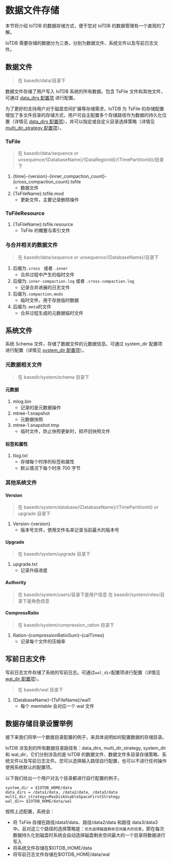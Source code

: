 <!--

    Licensed to the Apache Software Foundation (ASF) under one
    or more contributor license agreements.  See the NOTICE file
    distributed with this work for additional information
    regarding copyright ownership.  The ASF licenses this file
    to you under the Apache License, Version 2.0 (the
    "License"); you may not use this file except in compliance
    with the License.  You may obtain a copy of the License at
    
        http://www.apache.org/licenses/LICENSE-2.0
    
    Unless required by applicable law or agreed to in writing,
    software distributed under the License is distributed on an
    "AS IS" BASIS, WITHOUT WARRANTIES OR CONDITIONS OF ANY
    KIND, either express or implied.  See the License for the
    specific language governing permissions and limitations
    under the License.

-->

# 数据文件存储

本节将介绍 IoTDB 的数据存储方式，便于您对 IoTDB 的数据管理有一个直观的了解。

IoTDB 需要存储的数据分为三类，分别为数据文件、系统文件以及写前日志文件。

## 数据文件
> 在 basedir/data/目录下

数据文件存储了用户写入 IoTDB 系统的所有数据。包含 TsFile 文件和其他文件，可通过 [data_dirs 配置项](../Reference/DataNode-Config-Manual.md) 进行配置。

为了更好的支持用户对于磁盘空间扩展等存储需求，IoTDB 为 TsFile 的存储配置增加了多文件目录的存储方式，用户可自主配置多个存储路径作为数据的持久化位置（详情见 [data_dirs 配置项](../Reference/DataNode-Config-Manual.md)），并可以指定或自定义目录选择策略（详情见 [multi_dir_strategy 配置项](../Reference/DataNode-Config-Manual.md)）。

### TsFile
> 在 basedir/data/sequence or unsequence/{DatabaseName}/{DataRegionId}/{TimePartitionId}/目录下
1. {time}-{version}-{inner_compaction_count}-{cross_compaction_count}.tsfile
    + 数据文件
2. {TsFileName}.tsfile.mod
    + 更新文件，主要记录删除操作

### TsFileResource
1. {TsFileName}.tsfile.resource
    + TsFile 的概要与索引文件

### 与合并相关的数据文件
> 在 basedir/data/sequence or unsequence/{DatabaseName}/目录下

1. 后缀为`.cross ` 或者 `.inner`
    + 合并过程中产生的临时文件
2. 后缀为`.inner-compaction.log` 或者 `.cross-compaction.log`
    + 记录合并进展的日志文件
3. 后缀为`.compaction.mods`
    + 临时文件，用于存放临时数据
4. 后缀为`.meta`的文件
    + 合并过程生成的元数据临时文件

## 系统文件

系统 Schema 文件，存储了数据文件的元数据信息。可通过 system_dir 配置项进行配置（详情见 [system_dir 配置项](../Reference/DataNode-Config-Manual.md)）。

### 元数据相关文件
> 在 basedir/system/schema 目录下

#### 元数据
1. mlog.bin
    + 记录的是元数据操作
2. mtree-1.snapshot
    + 元数据快照
3. mtree-1.snapshot.tmp
    + 临时文件，防止快照更新时，损坏旧快照文件

#### 标签和属性
1. tlog.txt
    + 存储每个时序的标签和属性
    + 默认情况下每个时序 700 字节

### 其他系统文件
#### Version
> 在 basedir/system/database/{DatabaseName}/{TimePartitionId} or upgrade 目录下
1. Version-{version}
    + 版本号文件，使用文件名来记录当前最大的版本号

#### Upgrade
> 在 basedir/system/upgrade 目录下
1. upgrade.txt
    + 记录升级进度

#### Authority
> 在 basedir/system/users/目录下是用户信息
> 在 basedir/system/roles/目录下是角色信息

#### CompressRatio
> 在 basedir/system/compression_ration 目录下
1. Ration-{compressionRatioSum}-{calTimes}
    + 记录每个文件的压缩率
## 写前日志文件
写前日志文件存储了系统的写前日志。可通过`wal_dir`配置项进行配置（详情见 [wal_dir 配置项](../Reference/DataNode-Config-Manual.md)）。
> 在 basedir/wal 目录下
1. {DatabaseName}-{TsFileName}/wal1
    + 每个 memtable 会对应一个 wal 文件


## 数据存储目录设置举例

接下来我们将举一个数据目录配置的例子，来具体说明如何配置数据的存储目录。

IoTDB 涉及到的所有数据目录路径有：data_dirs, multi_dir_strategy, system_dir 和 wal_dir，它们分别涉及的是 IoTDB 的数据文件、数据文件多目录存储策略、系统文件以及写前日志文件。您可以选择输入路径自行配置，也可以不进行任何操作使用系统默认的配置项。

以下我们给出一个用户对五个目录都进行自行配置的例子。

```
system_dir = $IOTDB_HOME/data
data_dirs = /data1/data, /data2/data, /data3/data 
multi_dir_strategy=MaxDiskUsableSpaceFirstStrategy
wal_dir= $IOTDB_HOME/data/wal
```
按照上述配置，系统会：

* 将 TsFile 存储在路径/data1/data、路径/data2/data 和路径 data3/data3 中。且对这三个路径的选择策略是：`优先选择磁盘剩余空间最大的目录`，即在每次数据持久化到磁盘时系统会自动选择磁盘剩余空间最大的一个目录将数据进行写入
* 将系统文件存储在$IOTDB_HOME/data
* 将写前日志文件存储在$IOTDB_HOME/data/wal
